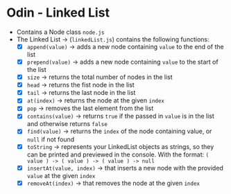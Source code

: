 # Odin - Linked List

- Contains a Node class `node.js`
- The Linked List -> (`linkedList.js`) contains the following functions:
  - [x] `append(value)` -> adds a new node containing `value` to the end of the list
  - [x] `prepend(value)` -> adds a new node containing `value` to the start of the list
  - [x] `size` -> returns the total number of nodes in the list
  - [x] `head` -> returns the fist node in the list
  - [x] `tail` -> returns the last node in the list
  - [x] `at(index)` -> returns the node at the given `index`
  - [x] `pop` -> removes the last element from the list
  - [x] `contains(value)` -> returns `true` if the passed in `value` is in the list and otherwise returns `false`
  - [x] `find(value)` -> returns the `index` of the node containing value, or `null` if not found
  - [x] `toString` -> represents your LinkedList objects as strings, so they can be printed and previewed in the console. With the format: `( value ) -> ( value ) -> ( value ) -> null`
  - [x] `insertAt(value, index)` -> that inserts a new node with the provided `value` at the given `index`
  - [x] `removeAt(index)` -> that removes the node at the given `index`
